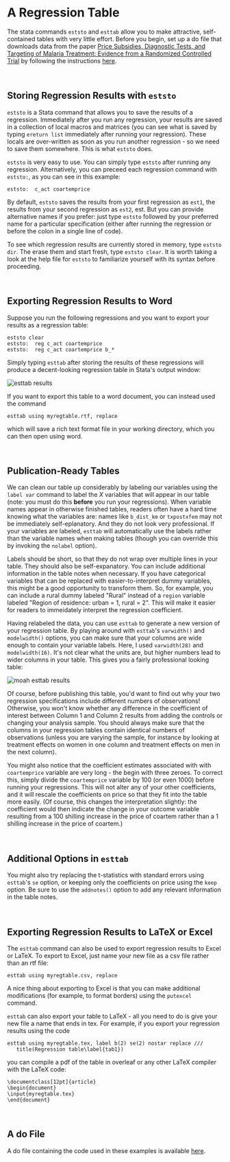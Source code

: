 # A Regression Table

The stata commands `eststo` and `esttab` allow you to make attractive, 
self-contained tables with very little effort.  Before you begin, set up a do file that 
downloads data from the paper 
[Price Subsidies, Diagnostic Tests, and Targeting of Malaria Treatment: Evidence from a Randomized Controlled Trial](https://www.aeaweb.org/articles?id=10.1257/aer.20130267) by following the instructions [here](https://pjakiela.github.io/stata/making-tables.html).

<br>

## Storing Regression Results with `eststo`

`eststo` is a Stata command that allows you to save the results of a regression.  Immediately after you run 
any regression, your results are saved in a collection of local macros and matrices (you can see what is saved 
by typing `ereturn list` immediately after running your regression).  These locals are 
over-written as soon as you run another regression - so we need to save them somewhere.  This is what `eststo` does.

`eststo` is very easy to use.  You can simply type `eststo` after running any regression.  Alternatively, you can preceed 
each regression command with `eststo:`, as you can see in this example:
```
eststo:  c_act coartemprice
```
By default, `eststo` saves the results from your first regression as `est1`, the results from your second regression 
as `est2`, est.  But you can provide alternative names if you prefer:  just type `eststo` followed by your preferred name 
for a particular specification (either after running the regression or before the colon in a single line of code).  

To see which regression results are currently stored in memory, type `eststo dir`.  The erase them and start fresh, 
type `eststo clear`.  It is worth taking a look at the help file for `eststo` to familiarize yourself with its syntax before proceeding.

<br>

## Exporting Regression Results to Word
 
Suppose you run the following regressions and you want to export your results as a regression table:
```
eststo clear
eststo:  reg c_act coartemprice
eststo:  reg c_act coartemprice b_*
```
Simply typing `esttab` after storing the results of these regressions will produce a decent-looking regression table 
in Stata's output window:

![esttab results](esttab1.png)

If you want to export this table to a word document, you can instead used the command 
```
esttab using myregtable.rtf, replace
```
which will save a rich text format file in your working directory, which you can then open using word.

<br>

## Publication-Ready Tables

We can clean our table up considerably by labeling our variables using the `label var` command to label 
the $X$ variables that will appear in our table (note:  you must do this **before** you run your 
regressions).  When variable names appear in otherwise finished tables, readers often have a hard time 
knowing what the variables are:  names like `b_dist_km` or `txpostxfem` may not be immediately 
self-eplanatory.  And they do not look very professional.  If your variables are labeled, `esttab` will 
automatically use the labels rather than the variable names when making tables (though you can override 
this by invoking the `nolabel` option).  

Labels should be short, so that they do not wrap over multiple lines in your table.  They should also be 
self-expanatory. You can include additional information in the table notes when necessary.  If you have 
categorical variables that can be replaced with easier-to-interpret dummy variables, this might be a good 
opportunity to transform them.  So, for example, you can include a rural dummy labeled "Rural" instead of 
a `region` variable labeled "Region of residence:  urban = 1, rural = 2".  This will make it easier for 
readers to immeidately interpret the regression coefficient.

Having relabeled the data, you can use `esttab` to generate a new version of your regression table.  By playing 
around with `esttab`'s `varwidth()` and `modelwidth()` options, you can make sure that your columns are wide enough 
to contain your variable labels.  Here, I used `varwidth(28)` and `modelwidth(16)`.  It's not clear what the units are, 
but higher numbers lead to wider columns in your table.  This gives you a fairly professional looking table:

![moah esttab results](esttab2.png) 

Of course, before publishing this table, you'd want to find out why your two regression specifications include 
different numbers of observations!  Otherwise, you won't know whether any difference in the coefficient of interest 
between Column 1 and Column 2 results from adding the controls or changing your analysis sample.  You should 
always make sure that the columns in your regression tables contain identical numbers of observations (unless you 
are varying the sample, for instance by looking at treatment effects on women in one column and treatment effects 
on men in the next column).

You might also notice that the coefficient estimates associated with with `coartemprice` variable are very long - the begin 
with three zeroes.  To correct this, simply divide the `coartemprice` variable by 100 (or even 1000) before 
running your regressions.  This will not alter any of your other coefficients, and it will rescale the coefficients on price 
so that they fit into the table more easily.  (Of course, this changes the interpretation slightly:  the coefficient 
would then indicate the change in your outcome variable resulting from a 100 shilling increase in the price of coartem 
rather than a 1 shilling increase in the price of coartem.)

<br>

## Additional Options in `esttab`

You might also try replacing the t-statistics with standard errors using 
`esttab`'s `se` option, or keeping only the coefficients on price using the `keep` option.  Be sure to use the 
`addnotes()` option to add any relevant information in the table notes.

<br>

## Exporting Regression Results to LaTeX or Excel

The `esttab` command can also be used to export regression results to 
Excel or LaTeX.  To export to Excel, just name your new file as a csv file rather 
than an rtf file:
```
esttab using myregtable.csv, replace
```
A nice thing about exporting to Excel is that you can make additional modifications 
(for example, to format borders) using the `putexcel` command.

`esttab` can also export your table to LaTeX - all you need to do 
is give your new file a name that ends in tex.  For example, 
if you export your regression results using the code 
```
esttab using myregtable.tex, label b(2) se(2) nostar replace ///
   title(Regression table\label{tab1})
 ```
you can compile a pdf of the table in overleaf or any other LaTeX compiler 
with the LaTeX code:
```
\documentclass[12pt]{article}
\begin{document}
\input{myregtable.tex}
\end{document}
```

<br>

## A do File

A do file containing the code used in these examples is available 
[here](reg-table-example.do).
